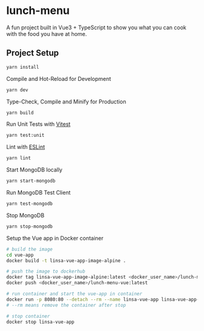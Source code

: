 # lunch-menu

A fun project built in Vue3 + TypeScript to show you what you can cook with the food you have at home.

## Project Setup

```sh
yarn install
```

Compile and Hot-Reload for Development

```sh
yarn dev
```

Type-Check, Compile and Minify for Production

```sh
yarn build
```

Run Unit Tests with [Vitest](https://vitest.dev/)

```sh
yarn test:unit
```

Lint with [ESLint](https://eslint.org/)

```sh
yarn lint
```


Start MongoDB locally
```sh
yarn start-mongodb
```

Run MongoDB Test Client
```sh
yarn test-mongodb
```

Stop MongoDB
```sh
yarn stop-mongodb
```

Setup the Vue app in Docker container
```sh
# build the image
cd vue-app
docker build -t linsa-vue-app-image-alpine .

# push the image to dockerhub
docker tag linsa-vue-app-image-alpine:latest <docker_user_name>/lunch-menu-vue:latest
docker push <docker_user_name>/lunch-menu-vue:latest

# run container and start the vue-app in container
docker run -p 8080:80 --detach --rm --name linsa-vue-app linsa-vue-app-image-alpine
# --rm means remove the container after stop

# stop container
docker stop linsa-vue-app

```